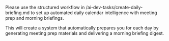 Please use the structured workflow in /ai-dev-tasks/create-daily-briefing.md to set up automated daily calendar intelligence with meeting prep and morning briefings.

This will create a system that automatically prepares you for each day by generating meeting prep materials and delivering a morning briefing digest.

